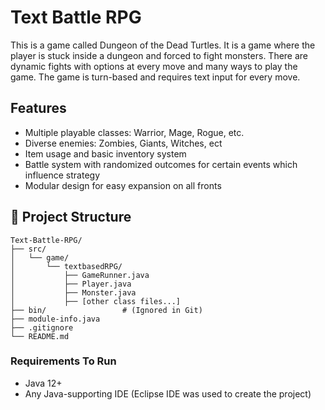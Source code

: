# Text Battle RPG

This is a game called Dungeon of the Dead Turtles. It is a game where the player is stuck inside a dungeon and forced to fight monsters. There are dynamic fights with options at every move and many ways to play the game. The game is turn-based and requires text input for every move.
## Features

- Multiple playable classes: Warrior, Mage, Rogue, etc.
- Diverse enemies: Zombies, Giants, Witches, ect
- Item usage and basic inventory system
- Battle system with randomized outcomes for certain events which influence strategy
- Modular design for easy expansion on all fronts

## 📁 Project Structure

```
Text-Battle-RPG/
├── src/
│   └── game/
│       └── textbasedRPG/
│           ├── GameRunner.java
│           ├── Player.java
│           ├── Monster.java
│           ├── [other class files...]
├── bin/                 # (Ignored in Git)
├── module-info.java
├── .gitignore
└── README.md
```

### Requirements To Run
- Java 12+
- Any Java-supporting IDE (Eclipse IDE was used to create the project)

